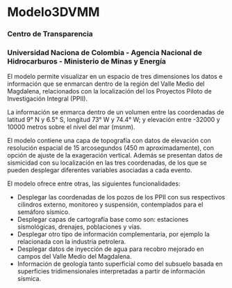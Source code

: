 # Modelo3DVMM
### Centro de Transparencia
### Universidad Naciona de Colombia - Agencia Nacional de Hidrocarburos -  Ministerio de Minas y Energía
El modelo permite visualizar en un espacio de tres dimensiones los datos e información que se enmarcan dentro de la región del Valle Medio del Magdalena, relacionados con la localización del los Proyectos Piloto de Investigación Integral (PPII). 

La información se enmarca dentro de un volumen entre las coordenadas de latitud 9° N y 6.5° S, longitud 73° W y 74.4° W; y elevación entre -32000 y 10000 metros sobre el nivel del mar (msnm).

El modelo contiene una capa de topografía con datos de elevación con resolución espacial de 15 arcosegundos (450 m aproximadamente), con opción de ajuste de la exageración vertical. Además se presentan datos de sismicidad con su localización en las tres coordenadas, de los que se pueden desplegar diferentes variables asociadas a cada evento. 

El modelo ofrece entre otras, las siguientes funcionalidades:

- Desplegar las coordenadas de los pozos de los PPII con sus respectivos cilindros externo, monitoreo y suspensión, contemplados para el semáforo sísmico.
- Desplegar capas de cartografía base como son: estaciones sismológicas, drenajes, poblaciones y vías.
- Desplegar otro tipo de información complementaria, por ejemplo la relacionada con la industria petrolera.
- Desplegar datos de inyección de agua para recobro mejorado en campos del Valle Medio del Magdalena.
- Información de geología tanto superficial como del subsuelo basada en superficies tridimensionales interpretadas a partir de información sísmica.

